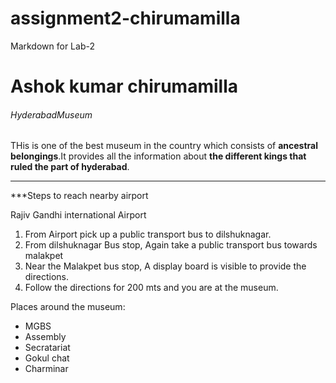 # assignment2-chirumamilla
Markdown for Lab-2
# Ashok kumar chirumamilla
###### HyderabadMuseum

THis is one of the best museum in the country which consists of **ancestral belongings**.It provides all the information about **the different kings that ruled the part of hyderabad**.


---
***Steps to reach nearby airport

Rajiv Gandhi international Airport

1. From Airport pick up a public transport bus to dilshuknagar.
2. From dilshuknagar Bus stop, Again take a public transport bus towards malakpet
3. Near the Malakpet bus stop, A display board is visible to provide the directions.
4. Follow the directions for 200 mts and you are at the museum.

Places around the museum:

* MGBS
* Assembly
* Secratariat
* Gokul chat
* Charminar

